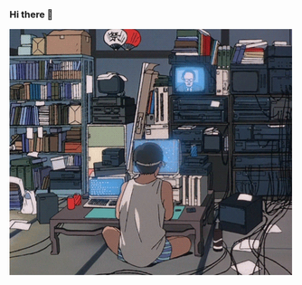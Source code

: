 ### Hi there 👋
<img src="https://github.com/Nishad-007/Nishad-007/blob/main/Neon-noir%20Suburbs%2C%20by%20me.gif">

